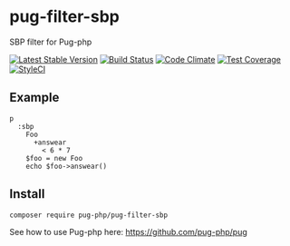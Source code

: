 # pug-filter-sbp
SBP filter for Pug-php

[![Latest Stable Version](https://poser.pugx.org/pug-php/pug-filter-sbp/v/stable.png)](https://packagist.org/packages/pug-php/pug-filter-sbp)
[![Build Status](https://travis-ci.org/pug-php/pug-filter-sbp.svg?branch=master)](https://travis-ci.org/pug-php/pug-filter-sbp)
[![Code Climate](https://codeclimate.com/github/pug-php/pug-filter-sbp/badges/gpa.svg)](https://codeclimate.com/github/pug-php/pug-filter-sbp)
[![Test Coverage](https://codeclimate.com/github/pug-php/pug-filter-sbp/badges/coverage.svg)](https://codeclimate.com/github/pug-php/pug-filter-sbp/coverage)
[![StyleCI](https://styleci.io/repos/61811545/shield?branch=master)](https://styleci.io/repos/61811545)

## Example
```pug
p
  :sbp
    Foo
      +answear
        < 6 * 7
    $foo = new Foo
    echo $foo->answear()
```

## Install

```shell
composer require pug-php/pug-filter-sbp
```

See how to use Pug-php here: https://github.com/pug-php/pug
